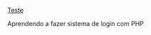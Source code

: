 [Teste]("https://gferri-projects.github.io/sistema-de-login/")


Aprendendo a fazer sistema de login com PHP
